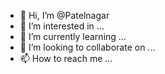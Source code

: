 - 👋 Hi, I’m @Patelnagar
- 👀 I’m interested in ...
- 🌱 I’m currently learning ...
- 💞️ I’m looking to collaborate on ...
- 📫 How to reach me ...

<!---
Patelnagar/Patelnagar is a ✨ special ✨ repository because its `README.md` (this file) appears on your GitHub profile.
You can click the Preview link to take a look at your changes.
--->
